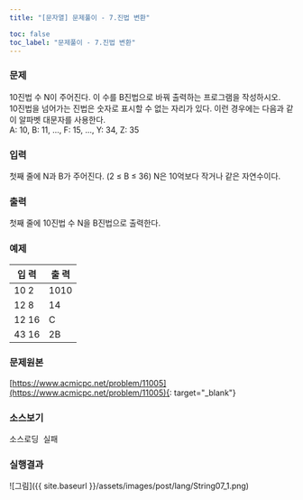 ```yaml
---
title: "[문자열] 문제풀이 - 7.진법 변환"

toc: false
toc_label: "문제풀이 - 7.진법 변환"
---
```


### 문제
10진법 수 N이 주어진다. 이 수를 B진법으로 바꿔 출력하는 프로그램을 작성하시오.    
10진법을 넘어가는 진법은 숫자로 표시할 수 없는 자리가 있다. 이런 경우에는 다음과 같이 알파벳 대문자를 사용한다.     
A: 10, B: 11, ..., F: 15, ..., Y: 34, Z: 35

### 입력
첫째 줄에 N과 B가 주어진다. (2 ≤ B ≤ 36) N은 10억보다 작거나 같은 자연수이다.

### 출력
첫째 줄에 10진법 수 N을 B진법으로 출력한다.


### 예제    

입    력 |  출    력     
----- | -----  
10 2 | 1010
12 8 | 14
12 16 | C
43 16 | 2B


### 문제원본    
[https://www.acmicpc.net/problem/11005](https://www.acmicpc.net/problem/11005){: target="_blank"}

### 소스보기
<pre id="show1" class="show-json-from-git">소스로딩 실패</pre>
<script>showJsonFromGit('{{ site.repository_raw }}/step2/String07DigitConversion.java', 'show1', '500px');</script>


### 실행결과
![그림]({{ site.baseurl }}/assets/images/post/lang/String07_1.png)



